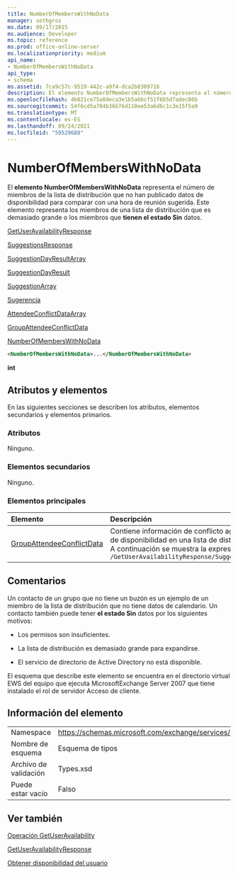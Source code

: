 ```yaml
---
title: NumberOfMembersWithNoData
manager: sethgros
ms.date: 09/17/2015
ms.audience: Developer
ms.topic: reference
ms.prod: office-online-server
ms.localizationpriority: medium
api_name:
- NumberOfMembersWithNoData
api_type:
- schema
ms.assetid: 7ca9c57c-9519-442c-a9f4-dca2b0309716
description: El elemento NumberOfMembersWithNoData representa el número de miembros de la lista de distribución que no han publicado datos de disponibilidad para comparar con una hora de reunión sugerida. Este elemento representa los miembros de una lista de distribución que es demasiado grande o los miembros que tienen el estado Sin datos.
ms.openlocfilehash: 4b021ce75a84eca3e1b5a66cf51f6b5d7adec86b
ms.sourcegitcommit: 54f6cd5a704b36b76d110ee53a6d6c1c3e15f5a9
ms.translationtype: MT
ms.contentlocale: es-ES
ms.lasthandoff: 09/24/2021
ms.locfileid: "59529688"
---
```

# <a name="numberofmemberswithnodata"></a>NumberOfMembersWithNoData

El **elemento NumberOfMembersWithNoData** representa el número de miembros de la lista de distribución que no han publicado datos de disponibilidad para comparar con una hora de reunión sugerida. Este elemento representa los miembros de una lista de distribución que es demasiado grande o los miembros que **tienen el estado Sin** datos. 
  
[GetUserAvailabilityResponse](getuseravailabilityresponse.md)
  
[SuggestionsResponse](suggestionsresponse.md)
  
[SuggestionDayResultArray](suggestiondayresultarray.md)
  
[SuggestionDayResult](suggestiondayresult.md)
  
[SuggestionArray](suggestionarray.md)
  
[Sugerencia](suggestion.md)
  
[AttendeeConflictDataArray](attendeeconflictdataarray.md)
  
[GroupAttendeeConflictData](groupattendeeconflictdata.md)
  
[NumberOfMembersWithNoData](numberofmemberswithnodata.md)
  
```xml
<NumberOfMembersWithNoData>...</NumberOfMembersWithNoData>
```

 **int**
## <a name="attributes-and-elements"></a>Atributos y elementos

En las siguientes secciones se describen los atributos, elementos secundarios y elementos primarios.
  
### <a name="attributes"></a>Atributos

Ninguno.
  
### <a name="child-elements"></a>Elementos secundarios

Ninguno.
  
### <a name="parent-elements"></a>Elementos principales

|**Elemento**|**Descripción**|
|:-----|:-----|
|[GroupAttendeeConflictData](groupattendeeconflictdata.md) <br/> |Contiene información de conflicto agregado sobre el número de usuarios que están disponibles, el número de usuarios que tienen conflictos y el número de usuarios que no tienen información de disponibilidad en una lista de distribución durante una hora de reunión sugerida.  <br/> A continuación se muestra la expresión XPath de este elemento:  <br/>  `/GetUserAvailabilityResponse/SuggestionsResponse/SuggestionDayResultArray/SuggestionDayResult[i]/SuggestionArray/Suggestion[i]/AttendeeConflictDataArray/GroupAttendeeConflictData` <br/> |
   
## <a name="remarks"></a>Comentarios

Un contacto de un grupo que no tiene un buzón es un ejemplo de un miembro de la lista de distribución que no tiene datos de calendario. Un contacto también puede tener **el estado Sin** datos por los siguientes motivos: 
  
- Los permisos son insuficientes.
    
- La lista de distribución es demasiado grande para expandirse.
    
- El servicio de directorio de Active Directory no está disponible.
    
El esquema que describe este elemento se encuentra en el directorio virtual EWS del equipo que ejecuta MicrosoftExchange Server 2007 que tiene instalado el rol de servidor Acceso de cliente.
  
## <a name="element-information"></a>Información del elemento

|||
|:-----|:-----|
|Namespace  <br/> |https://schemas.microsoft.com/exchange/services/2006/types  <br/> |
|Nombre de esquema  <br/> |Esquema de tipos  <br/> |
|Archivo de validación  <br/> |Types.xsd  <br/> |
|Puede estar vacío  <br/> |Falso  <br/> |
   
## <a name="see-also"></a>Ver también



[Operación GetUserAvailability](getuseravailability-operation.md)
  
[GetUserAvailabilityResponse](getuseravailabilityresponse.md)


[Obtener disponibilidad del usuario](https://msdn.microsoft.com/library/d4133fcb-9b0f-4e6b-aadf-a389da83516a%28Office.15%29.aspx)

